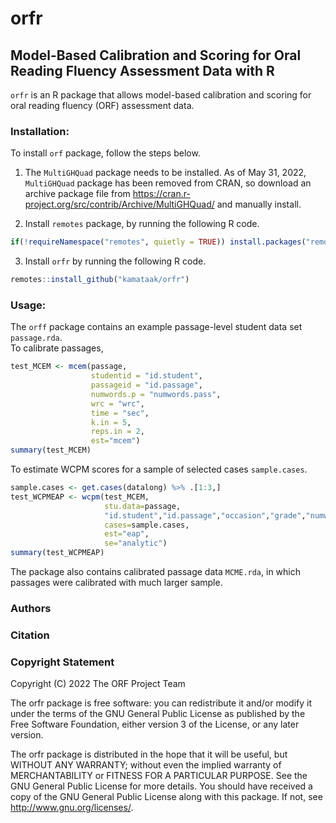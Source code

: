 # orfr
## Model-Based Calibration and Scoring for Oral Reading Fluency Assessment Data with R

`orfr` is an R package that allows model-based calibration and scoring for oral reading fluency (ORF) assessment data.

### Installation:
To install `orf` package, follow the steps below.

1. The `MultiGHQuad` package needs to be installed. As of May 31, 2022, `MultiGHQuad` package has been removed from CRAN, so download an archive package file from  https://cran.r-project.org/src/contrib/Archive/MultiGHQuad/ and manually install.

2. Install `remotes` package, by running the following R code.
``` r
if(!requireNamespace("remotes", quietly = TRUE)) install.packages("remotes")
```

3. Install `orfr` by running the following R code.
``` r
remotes::install_github("kamataak/orfr")
```

### Usage:
The `orff` package contains an example passage-level student data set `passage.rda`.   
To calibrate passages,
``` r
test_MCEM <- mcem(passage,
                  studentid = "id.student",
                  passageid = "id.passage",
                  numwords.p = "numwords.pass",
                  wrc = "wrc",
                  time = "sec",
                  k.in = 5,
                  reps.in = 2,
                  est="mcem")
summary(test_MCEM)
```

To estimate WCPM scores for a sample of selected cases `sample.cases`.
``` r
sample.cases <- get.cases(datalong) %>% .[1:3,]
test_WCPMEAP <- wcpm(test_MCEM, 
                     stu.data=passage,
                     "id.student","id.passage","occasion","grade","numwords.pass","wrc","sec",
                     cases=sample.cases, 
                     est="eap", 
                     se="analytic")
summary(test_WCPMEAP)
```

The package also contains calibrated passage data `MCME.rda`, in which passages were calibrated with much larger sample.  

### Authors


### Citation


### Copyright Statement
Copyright (C) 2022 The ORF Project Team

The orfr package is free software: you can redistribute it and/or modify
it under the terms of the GNU General Public License as published by
the Free Software Foundation, either version 3 of the License, or
 any later version.

The orfr package is distributed in the hope that it will be useful,
but WITHOUT ANY WARRANTY; without even the implied warranty of
MERCHANTABILITY or FITNESS FOR A PARTICULAR PURPOSE.  See the
GNU General Public License for more details.
You should have received a copy of the GNU General Public License
along with this package.  If not, see <http://www.gnu.org/licenses/>.
